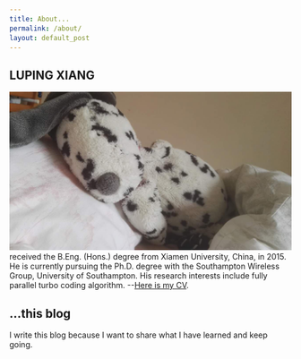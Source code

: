```yaml
---
title: About...
permalink: /about/
layout: default_post
---
```


## LUPING XIANG #
![](cute.jpg)
received the B.Eng. (Hons.) degree from Xiamen University, China, in 2015. 
He is currently pursuing the Ph.D. degree with the Southampton Wireless Group, University of
Southampton. His research interests include fully parallel turbo coding algorithm.
--<a href="luping-CV.pdf">Here is my CV</a>.

## ...this blog #

I write this blog because I want to share what I have learned and keep going.

